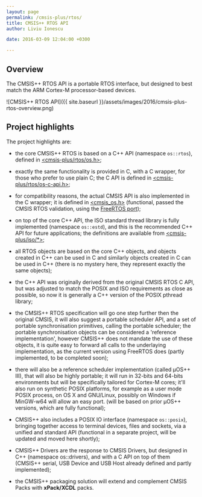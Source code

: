 ```yaml
---
layout: page
permalink: /cmsis-plus/rtos/
title: CMSIS++ RTOS API
author: Liviu Ionescu

date: 2016-03-09 12:04:00 +0300

---
```


## Overview

The CMSIS++ RTOS API is a portable RTOS interface, but designed to best match the ARM Cortex-M processor-based devices.

![CMSIS++ RTOS API]({{ site.baseurl }}/assets/images/2016/cmsis-plus-rtos-overview.png)

## Project highlights

The project highlights are:

- the core CMSIS++ RTOS is based on a C++ API (namespace `os::rtos`), defined in [<cmsis-plus/rtos/os.h>](https://github.com/micro-os-plus/cmsis-plus/blob/xpack/include/cmsis-plus/rtos/os.h);

- exactly the same functionality is provided in C, with a C wrapper, for those who prefer to use plain C; the C API is defined in [<cmsis-plus/rtos/os-c-api.h>](https://github.com/micro-os-plus/cmsis-plus/blob/xpack/include/cmsis-plus/rtos/os-c-api.h);

- for compatibility reasons, the actual CMSIS API is also implemented in the C wrapper; it is defined in [<cmsis\_os.h>](https://github.com/micro-os-plus/cmsis-plus/blob/xpack/include/cmsis-plus/legacy/cmsis_os.h) (functional, passed the CMSIS RTOS validation, using the [FreeRTOS port](https://github.com/xpacks/freertos/blob/xpack/cmsis-plus/include/cmsis-plus/rtos/port/os-inlines.h));

- on top of the core C++ API, the ISO standard thread library is fully implemented (namespace `os::estd`), and this is the recommended C++ API for future applications; the definitions are available from [<cmsis-plus/iso/*>](https://github.com/micro-os-plus/cmsis-plus/tree/xpack/include/cmsis-plus/iso);

- all RTOS objects are based on the core C++ objects, and objects created in C++ can be used in C and similarly objects created in C can be used in C++ (there is no mystery here, they represent exactly the same objects);

- the C++ API was originally derived from the original CMSIS RTOS C API, but was adjusted to match the POSIX and ISO requirements as close as possible, so now it is generally a C++ version of the POSIX pthread library;

- the CMSIS++ RTOS specification will go one step further then the original CMSIS, it will also suggest a portable scheduler API, and a set of portable synchronisation primitives, calling the portable scheduler; the portable synchronisation objects can be considered a 'reference implementation', however CMSIS++ does not mandate the use of these objects, it is quite easy to forward all calls to the underlaying implementation, as the current version using FreeRTOS does (partly implemented, to be completed soon);

- there will also be a reference scheduler implementation (called µOS++ III), that will also be highly portable; it will run in 32-bits and 64-bits environments but will be specifically tailored for Cortex-M cores; it'll also run on synthetic POSIX platforms, for example as a user mode POSIX process, on OS X and GNU/Linux, possibly on Windows if MinGW-w64 will allow an easy port. (will be based on prior µOS++ versions, which are fully functional);

- CMSIS++ also includes a POSIX IO interface (namespace `os::posix`), bringing together access to terminal devices, files and sockets, via a unified and standard API (functional in a separate project, will be updated and moved here shortly);

- CMSIS++ Drivers are the response to CMSIS Drivers, but designed in C++ (namespace os::drivers), and with a C API on top of them (CMSIS++ serial, USB Device and USB Host already defined and partly implemented);

- the CMSIS++ packaging solution will extend and complement CMSIS Packs with **xPack/XCDL** packs.
